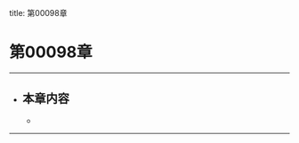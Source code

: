 title: 第00098章
# 第00098章
-------------------------------------------------
- 本章内容
    - 
    - 
-------------------------------------------------
